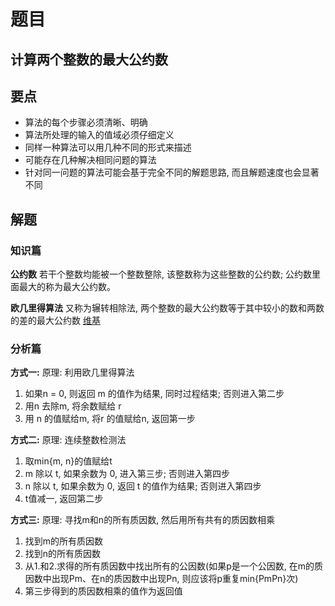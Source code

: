 # 题目

## 计算两个整数的最大公约数


## 要点
* 算法的每个步骤必须清晰、明确
* 算法所处理的输入的值域必须仔细定义
* 同样一种算法可以用几种不同的形式来描述
* 可能存在几种解决相同问题的算法
* 针对同一问题的算法可能会基于完全不同的解题思路, 而且解题速度也会显著不同

## 解题

### 知识篇

**公约数**
若干个整数均能被一个整数整除, 该整数称为这些整数的公约数; 公约数里面最大的称为最大公约数。

**欧几里得算法**
又称为辗转相除法, 两个整数的最大公约数等于其中较小的数和两数的差的最大公约数
[维基](https://zh.wikipedia.org/wiki/%E8%BC%BE%E8%BD%89%E7%9B%B8%E9%99%A4%E6%B3%95)

### 分析篇
**方式一:**
原理: 利用欧几里得算法
1. 如果n = 0, 则返回 m 的值作为结果, 同时过程结束; 否则进入第二步
2. 用n 去除m, 将余数赋给 r
3. 用 n 的值赋给m, 将r 的值赋给n, 返回第一步

**方式二:**
原理: 连续整数检测法
1. 取min{m, n}的值赋给t
2. m 除以 t, 如果余数为 0, 进入第三步; 否则进入第四步
3. n 除以 t, 如果余数为 0, 返回 t 的值作为结果; 否则进入第四步
4. t值减一, 返回第二步

**方式三:**
原理: 寻找m和n的所有质因数, 然后用所有共有的质因数相乘
1. 找到m的所有质因数
2. 找到n的所有质因数
3. 从1.和2.求得的所有质因数中找出所有的公因数(如果p是一个公因数, 在m的质因数中出现Pm、在n的质因数中出现Pn, 则应该将p重复min{PmPn}次)
4. 第三步得到的质因数相乘的值作为返回值


